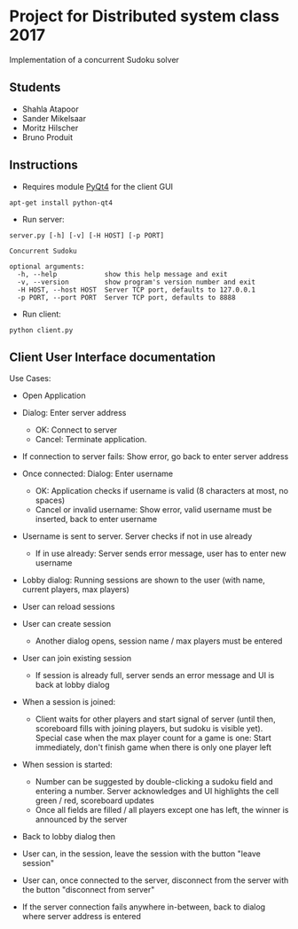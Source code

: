 # Project for Distributed system class 2017
Implementation of a concurrent Sudoku solver
## Students
- Shahla Atapoor
- Sander Mikelsaar
- Moritz Hilscher
- Bruno Produit

## Instructions
- Requires module [PyQt4](https://www.riverbankcomputing.com/software/pyqt/download) for the client GUI
```
apt-get install python-qt4
```
- Run server: 
```
server.py [-h] [-v] [-H HOST] [-p PORT]

Concurrent Sudoku

optional arguments:
  -h, --help            show this help message and exit
  -v, --version         show program's version number and exit
  -H HOST, --host HOST  Server TCP port, defaults to 127.0.0.1
  -p PORT, --port PORT  Server TCP port, defaults to 8888
```
 
- Run client: 
```
python client.py
```

## Client User Interface documentation

Use Cases:

* Open Application
* Dialog: Enter server address
  * OK: Connect to server
  * Cancel: Terminate application.
* If connection to server fails: Show error, go back to enter server address
* Once connected: Dialog: Enter username
  * OK: Application checks if username is valid (8 characters at most, no spaces)
  * Cancel or invalid username: Show error, valid username must be inserted, back to enter username
* Username is sent to server. Server checks if not in use already
  * If in use already: Server sends error message, user has to enter new username
* Lobby dialog: Running sessions are shown to the user (with name, current players, max players)
* User can reload sessions
* User can create session
  * Another dialog opens, session name / max players must be entered
* User can join existing session
  * If session is already full, server sends an error message and UI is back at lobby dialog
* When a session is joined:
  * Client waits for other players and start signal of server (until then, scoreboard fills with joining players, but sudoku is visible yet). Special case when the max player count for a game is one: Start immediately, don't finish game when there is only one player left
* When session is started:
  * Number can be suggested by double-clicking a sudoku field and entering a number. Server acknowledges and UI highlights the cell green / red, scoreboard updates
  * Once all fields are filled / all players except one has left, the winner is announced by the server
* Back to lobby dialog then

* User can, in the session, leave the session with the button "leave session"
* User can, once connected to the server, disconnect from the server with the button "disconnect from server"
* If the server connection fails anywhere in-between, back to dialog where server address is entered
